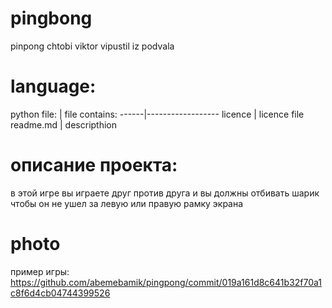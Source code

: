 # pingbong
pinpong chtobi viktor vipustil iz podvala
# language:
python
file: | file contains:
------|------------------
licence | licence file
readme.md | descripthion
# описание проекта:
в этой игре вы играете друг против друга и вы должны отбивать шарик чтобы он не ушел за левую или правую рамку экрана
# photo
пример игры: https://github.com/abemebamik/pingpong/commit/019a161d8c641b32f70a1c8f6d4cb04744399526

